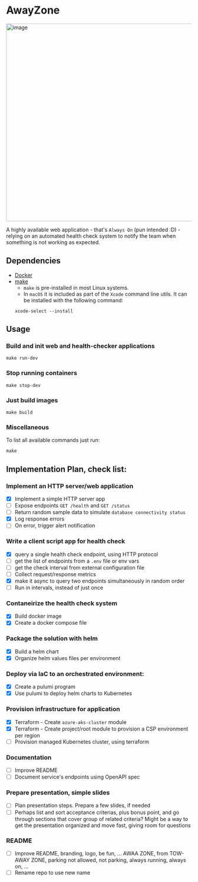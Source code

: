 # AwayZone

<img width="535" alt="image" src="https://github.com/jfoliveira/away-zone/assets/1943318/5bd99bc7-bc09-48e5-937d-f663cacbe990">

A highly available web application - that's `Always On` (pun intended :D) - relying on an automated health check system to notify the team when something is not working as expected.

## Dependencies

- [Docker](https://www.docker.com/products/docker-desktop/)
- [make](https://www.gnu.org/software/make/)
  - `make` is pre-installed in most Linux systems.
  - In `macOS` it is included as part of the `Xcode` command line utils. It can be installed with the following command:
  ```
  xcode-select --install
  ```

## Usage

### Build and init web and health-checker applications

```shell
make run-dev
```

### Stop running containers

```shell
make stop-dev
```

### Just build images

```shell
make build
```

### Miscellaneous

To list all available commands just run:

```shell
make
```

## Implementation Plan, check list:

### Implement an HTTP server/web application

- [x] Implement a simple HTTP server app
- [ ] Expose endpoints `GET /health` and `GET /status`
- [ ] Return random sample data to simulate `database connectivity status`
- [x] Log response errors
- [ ] On error, trigger alert notification

### Write a client script app for health check

- [x] query a single health check endpoint, using HTTP protocol
- [ ] get the list of endpoints from a `.env` file or env vars
- [ ] get the check interval from external configuration file
- [ ] Collect request/response metrics
- [x] make it async to query two endpoints simultaneously in random order
- [ ] Run in intervals, instead of just once

### Contaneirize the health check system

- [x] Build docker image
- [x] Create a docker compose file

### Package the solution with helm

- [x] Build a helm chart
- [x] Organize helm values files per environment

### Deploy via IaC to an orchestrated environment:

- [x] Create a pulumi program
- [x] Use pulumi to deploy helm charts to Kubernetes

### Provision infrastructure for application

- [x] Terraform - Create `azure-aks-cluster` module
- [x] Terraform - Create project/root module to provision a CSP environment per region
- [ ] Provision managed Kubernetes cluster, using terraform

### Documentation

- [ ] Improve README
- [ ] Document service's endpoints using OpenAPI spec

### Prepare presentation, simple slides

- [ ] Plan presentation steps. Prepare a few slides, if needed
- [ ] Perhaps list and sort acceptance criterias, plus bonus point, and go through sections that cover group of related criteria? Might be a way to get the presentation organized and move fast, giving room for questions

### README

- [ ] Improve README, branding, logo, be fun, ... AWAA ZONE, from TOW-AWAY ZONE, parking not allowed, not parking, always running, always on, ...
- [ ] Rename repo to use new name
